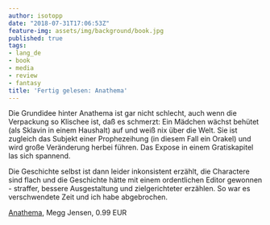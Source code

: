 ```yaml
---
author: isotopp
date: "2018-07-31T17:06:53Z"
feature-img: assets/img/background/book.jpg
published: true
tags:
- lang_de
- book
- media
- review
- fantasy
title: 'Fertig gelesen: Anathema'
---
```

Die Grundidee hinter Anathema ist gar nicht schlecht, auch wenn die Verpackung so Klischee ist, daß es schmerzt: Ein Mädchen wächst behütet (als Sklavin in einem Haushalt) auf und weiß nix über die Welt. Sie ist zugleich das Subjekt einer Prophezeihung (in diesem Fall ein Orakel) und wird große Veränderung herbei führen. Das Expose in einem Gratiskapitel las sich spannend.

Die Geschichte selbst ist dann leider inkonsistent erzählt, die Charactere sind flach und die Geschichte hätte mit einem ordentlichen Editor gewonnen - straffer, bessere Ausgestaltung und zielgerichteter erzählen. So war es verschwendete Zeit und ich habe abgebrochen.

[Anathema](https://www.amazon.de/Anathema-Cloud-Prophet-Trilogy-English-ebook/dp/B004MDLN66), Megg Jensen, 0.99 EUR
